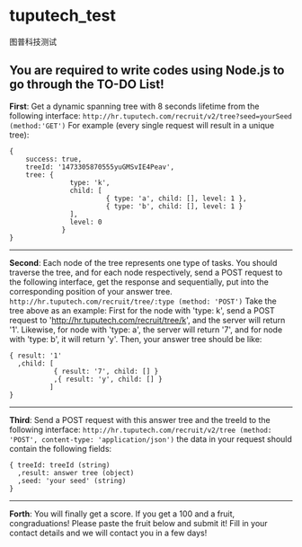 # tuputech_test
图普科技测试

## You are required to write codes using Node.js to go through the TO-DO List!

**First**: 
Get a dynamic spanning tree with 8 seconds lifetime from the
    following interface:
`http://hr.tuputech.com/recruit/v2/tree?seed=yourSeed (method:'GET')`
For example (every single request will result in a unique tree):
```
{ 
	success: true,
	treeId: '1473305870555yuGMSvIE4Peav',
	tree: {
	           type: 'k',
	           child: [
	                    { type: 'a', child: [], level: 1 },
	                    { type: 'b', child: [], level: 1 }
	           ],
	           level: 0 
	         }
}
```

----

**Second**: 
Each node of the tree represents one type of tasks. You should
    traverse the tree, and for each node respectively, send a POST
    request to the following interface, get the response and
    sequentially, put into the corresponding position of your answer
    tree. `http://hr.tuputech.com/recruit/tree/:type (method: 'POST')`
    Take the tree above as an example: First for the node with 'type:
    k', send a POST request to 'http://hr.tuputech.com/recruit/tree/k',
    and the server will return '1'. Likewise, for node with 'type: a',
    the server will return '7', and for node with 'type: b', it will
    return 'y'. Then, your answer tree should be like:

```
{ result: '1'
  ,child: [
           { result: '7', child: [] }
           ,{ result: 'y', child: [] }
          ]
}
```


----

**Third**: 
Send a POST request with this answer tree and the treeId to the following interface:
`http://hr.tuputech.com/recruit/v2/tree (method: 'POST', content-type: 'application/json')`
the data in your request should contain the following fields:

```
{ treeId: treeId (string)
  ,result: answer tree (object)
  ,seed: 'your seed' (string)
}
```

----

**Forth**:
You will finally get a score. If you get a 100 and a fruit, congraduations! Please paste the fruit below and submit it! Fill in your contact details and we will contact you in a few days!
